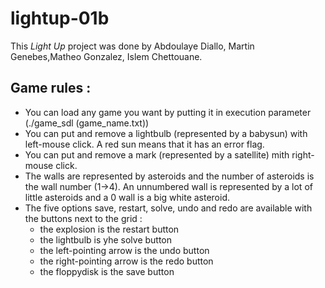 # lightup-01b
This _Light Up_ project was done by Abdoulaye Diallo, Martin Genebes,Matheo Gonzalez, Islem Chettouane.<br/>

## Game rules :
- You can load any game you want by putting it in execution parameter (./game_sdl (game_name.txt))
- You can put and remove a lightbulb (represented by a babysun) with left-mouse click. A red sun means that it has an error flag.<br/>
- You can put and remove a mark (represented by a satellite) mith right-mouse click.<br/>
- The walls are represented by asteroids and the number of asteroids is the wall number (1->4). An unnumbered wall is represented by a lot of little asteroids and a 0 wall is a big white asteroid.<br/>
- The five options save, restart, solve, undo and redo are available with the buttons next to the grid :
    - the explosion is the restart button<br/>
    - the lightbulb is yhe solve button<br/>
    - the left-pointing arrow is the undo button<br/>
    - the right-pointing arrow is the redo button<br/>
    - the floppydisk is the save button<br/>

